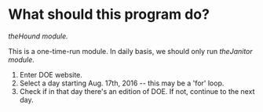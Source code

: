 # What should this program do?

*theHound module.*

This is a one-time-run module. In daily basis, we should only run *theJanitor module*.

1. Enter DOE website.
2. Select a day starting Aug. 17th, 2016 -- this may be a 'for' loop.
3. Check if in that day there's an edition of DOE. If not, continue to the next day. 
